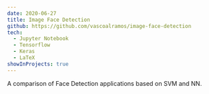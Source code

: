 ```yaml
---
date: 2020-06-27
title: Image Face Detection
github: https://github.com/vascoalramos/image-face-detection
tech:
  - Jupyter Notebook
  - Tensorflow
  - Keras
  - LaTeX
showInProjects: true
---
```


A comparison of Face Detection applications based on SVM and NN.
